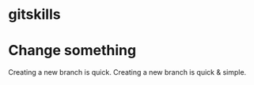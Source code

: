 # gitskills
# Change something
Creating a new branch is quick.
Creating a new branch is quick & simple.